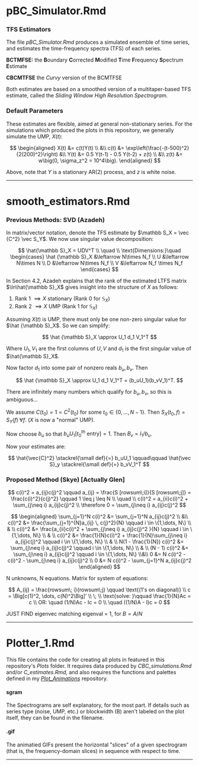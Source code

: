# pBC_Simulator.Rmd

### TFS Estimators

The file *pBC_Simulator.Rmd* produces a simulated ensemble of time series, and estimates the time-frequency spectra (TFS) of each series.

**BCTMFSE:** the **B**oundary **C**orrected **M**odified **T**ime **F**requency **S**pectrum **E**stimate

**CBCMTFSE** the *Curvy* version of the BCMTFSE

Both estimates are based on a smoothed version of a multitaper-based TFS estimate, 
called the *Sliding Window High Resolution Spectrogram.*


### Default Parameters

These estimates are flexible, aimed at general non-stationary series. For the simulations which produced the plots in this repository, we generally simulate the UMP, $X(t)$:

$$
\begin{aligned}
    X(t) &= c(t)Y(t)  \\ 
    &\\
    c(t) &= \exp\left(\frac{-(t-500)^2}{2(200)^2}\right) 
    &\\
    Y(t) &= 0.5 Y(t-1) - 0.5 Y(t-2) + z(t)                                        \\ 
    &\\
    z(t) &= w\big(0, \sigma_z^2 = 10^4\big). 
\end{aligned}
$$

Above, note that $Y$ is a stationary AR(2) process, and $z$ is white noise.

---

# smooth_estimators.Rmd

### Previous Methods: SVD (Azadeh)

In matrix/vector notation, denote the TFS estimate by $\mathbb S_X = \vec {C^2} \vec S_Y$. 
We now use singular value decomposition:

$$
\hat{\mathbb S}_X = UDV^T \\
\quad \\
\text{Dimensions:}\quad
\begin{cases}
    \hat {\mathbb S}_X &\leftarrow N\times N_f \\
    U &\leftarrow N\times N \\
    D &\leftarrow N\times N_f \\
    V &\leftarrow N_f \times N_f
\end{cases}
$$

In Section 4.2, Azadeh explains that the rank of the estimated LTFS matrix $\ln\hat{\mathbb S}_X$ gives insight into the structure of $X$ as follows:

1. Rank 1 $\implies X$ stationary (Rank 0 for $\mathbb S_X$)
2. Rank 2 $\implies X$ UMP (Rank 1 for $\mathbb S_X$)

Assuming $X(t)$ is UMP, there must only be one non-zero singular value for $\hat {\mathbb S}_X$. So we can simplify:

$$
\hat {\mathbb S}_X \approx U_1 d_1 V_1^T
$$

Where $U_1, V_1$ are the first columns of $U,V$ and $d_1$ is the first singular value of $\hat{\mathbb S}_X$.

Now factor $d_1$ into some pair of nonzero reals $b_u, b_v$. Then

$$
\hat {\mathbb S}_X \approx U_1 d_1 V_1^T = (b_uU_1)(b_vV_1)^T.
$$

There are infinitely many numbers which qualify for $b_u, b_v$, so this is ambiguous... 

We assume $C(t_0) = 1 = C^2(t_0)$ for some $t_0 \in \{0, \dots, N-1\}$. Then $S_X(t_0, f) = S_Y(f) \; \forall f$. ($X$ is now a "normal" UMP). 

Now choose $b_u$ so that $b_uU_1\Big[t_0^{th} \text{ entry}\Big] = 1$. Then $B_v = l_1/b_u$. 

Now your estimates are:

$$
\hat{\vec{C}^2} \stackrel{\small def}{=} b_uU_1 \qquad\qquad \hat{\vec S}_y \stackrel{\small def}{=} b_vV_1^T
$$

### Proposed Method (Skye) [Actually Glen] 
$$
c(i)^2 = a_{ij}c(j)^2 \qquad a_{ij} = \frac{S [rowsum\;i]}{S [rowsum\;j]} = \frac{c(i)^2}{c(j)^2}
\qquad 1 \leq j \leq N
\\ \quad \\
c(i)^2 = a_{ii}c(i)^2 + \sum_{j\neq i} a_{ij}c(j)^2 \\
\therefore 0 = \sum_{j\neq i} a_{ij}c(j)^2
$$


$$
\begin{aligned}
    \sum_{j=1}^N c(i)^2 &= \sum_{j=1}^N a_{ij}c(j)^2 \\  &\\
    c(i)^2 &= \frac{\sum_{j=1}^{N}a_{ij} \, c(j)^2}{N} \qquad i \in \{1,\dots, N\}                        \\ & \\
    c(i)^2 &= \frac{a_{ii}c(i)^2 + \sum_{j\neq i} a_{ij}c(j)^2 }{N} \qquad i \in \{1,\dots, N\}           \\ & \\
    c(i)^2 &= \frac{1}{N}c(i)^2 + \frac{1}{N}\sum_{j\neq i} a_{ij}c(j)^2 \qquad i \in \{1,\dots, N\} \\ & \\
    N(1 - \frac{1}{N}) c(i)^2 &= \sum_{j\neq i} a_{ij}c(j)^2 \qquad i \in \{1,\dots, N\} \\ & \\
    (N - 1) c(i)^2 &= \sum_{j\neq i} a_{ij}c(j)^2 \qquad i \in \{1,\dots, N\} \\&\\
    0 &= N c(i)^2 - c(i)^2 - \sum_{j\neq i} a_{ij}c(j)^2 \\
    0 &= N c(i)^2 - \sum_{j=1}^N a_{ij}c(j)^2
\end{aligned}
$$

N unknowns, N equations. Matrix for system of equations:

$$
A_{ij} = \frac{rowsum\; i}{rowsum\;j} \qquad \text{(1's on diagonal)} \\
c = \Big[c(1)^2, \dots, c(N)^2\Big]' \\ \; \\
\text{solve: }\qquad  \frac{1}{N}Ac = c \\
OR: \quad (1/N)Ac - Ic = 0 \\ 
\quad ((1/N)A - I)c = 0 
$$

JUST FIND eigenvec matching eigenval = 1, for $B = A/N$

---




# Plotter_1.Rmd

This file contains the code for creating all plots in featured in this repository's *Plots* folder. It requires data produced by *CBC_simulations.Rmd* and/or *C_estimates.Rmd,* and also requires the functions and palettes defined in my [*Plot_Animations*](https://github.com/Skyepaphora-Griffith/Plot_Animations.git) repository. 

#### sgram
The Spectrograms are self explanatory, for the most part. If details such as series type (noise, UMP, etc.) or blockwidth (B) aren't labeled on the plot itself, they can be found in the filename.

#### .gif
The animatied GIFs present the horizontal "slices" of a given spectrogram (that is, the frequency-domain slices) in sequence with respect to time.

---















